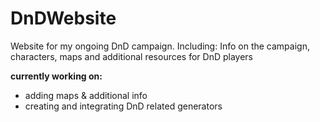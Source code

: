 # DnDWebsite
Website for my ongoing DnD campaign.
Including: Info on the campaign, characters, maps and additional resources for DnD players

**currently working on:** 
- adding maps & additional info
- creating and integrating DnD related generators

